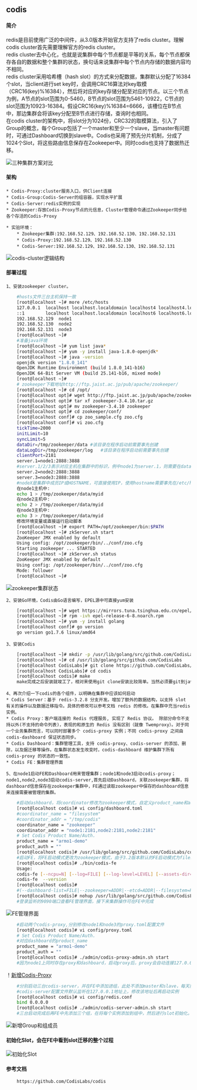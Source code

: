 ## codis

#### 简介  
redis是目前使用广泛的中间件，从3.0版本开始官方支持了redis cluster。理解codis cluster首先需要理解官方的redis cluster。  
redis cluster去中心化，也就是说集群中每个节点都是平等的关系，每个节点都保存各自的数据和整个集群的状态，换句话来说集群中每个节点内存储的数据内容均不相同。  
redis cluster采用哈希槽（hash slot）的方式来分配数据，集群默认分配了16384个slot，当client进行set key时，会调用CRC16算法对key取模（CRC16(key)%16384），然后将对应的key存储分配至对应的节点。以三个节点为例，A节点的slot范围为0-5460，B节点的slot范围为5461-10922，C节点的slot范围为10923-16384。假设CRC16(key)%16384=6666，该槽位在B节点中，那边集群会将该key分配至B节点进行存储，查询时也相同。  
在codis cluster的架构中，将slot分为1024份，CRC32的取模算法，引入了Group的概念，每个Group包括了一个master和至少一个slave，当master有问题时，可通过Dashboard切换到slave中。Codis也采用了预先分片机制，分成了1024个Slot，将这些路由信息保存在Zookeeper中。同时codis也支持了数据热迁移。  

![三种集群方案对比](/static/threeredis.png)  

#### 架构
	* Codis-Proxy:cluster服务入口，供Client连接
	* Codis-Group:Codis-Server的组容器，实现水平扩展
	* Codis-Server:redis实例的实现
	* Zookeeper:存放Codis-Proxy节点的元信息，Cluster管理命令通过Zookeeper同步给各个存活的Codis-Proxy

	* 实验环境：
		* Zookeeper集群:192.168.52.129、192.168.52.130、192.168.52.131
		* Codis-Proxy:192.168.52.129、192.168.52.130
		* Codis-Server:192.168.52.129、192.168.52.130、192.168.52.131

![codis-cluster逻辑结构](/static/codis-cluster.png)  

#### 部署过程
	1、安装zookeeper cluster。  
```bash  
	#hosts文件三台主机保持一致
	[root@localhost ~]# more /etc/hosts 
	127.0.0.1  localhost localhost.localdomain localhost4 localhost4.localdomain4
	::1        localhost localhost.localdomain localhost6 localhost6.localdomain6
	192.168.52.129	node1
	192.168.52.130	node2
	192.168.52.131	node3
	[root@localhost ~]#
	#准备java环境
	[root@localhost ~]# yum list java*
	[root@localhost ~]# yum -y install java-1.8.0-openjdk*
	[root@localhost ~]# java -version
	openjdk version "1.8.0_141"
	OpenJDK Runtime Environment (build 1.8.0_141-b16)
	OpenJDK 64-Bit Server VM (build 25.141-b16, mixed mode)
	[root@localhost ~]#
	# zookeeper下载地址http://ftp.jaist.ac.jp/pub/apache/zookeeper/
	[root@localhost ~]# cd /opt/
	[root@localhost opt]# wget http://ftp.jaist.ac.jp/pub/apache/zookeeper/zookeeper-3.4.10/zookeeper-3.4.10.tar.gz
	[root@localhost opt]# tar xf zookeeper-3.4.10.tar.gz
	[root@localhost opt]# mv zookeeper-3.4.10 zookeeper
	[root@localhost opt]# cd zookeeper/conf/
	[root@localhost conf]# cp zoo_sample.cfg zoo.cfg
	[root@localhost conf]# vi zoo.cfg
	tickTime=2000
	initLimit=10
	syncLimit=5
	dataDir=/tmp/zookeeper/data	#该目录在程序启动前需要事先创建
	dataLogDir=/tmp/zookeeper/log	#该目录在程序启动前需要事先创建
	clientPort=2181
	server.1=node1:2888:3888
	#server.1/2/3表示对应主机在集群中的标识，例中node1为server.1，则需要在data目录下创建myid文件，并且文件内容为2。data路径在上面定义为/tmp/zookeeper/data
	server.2=node2:2888:3888
	server.3=node3:2888:3888
	#nodeX是集群中成员IP或HOSTNAME，可直接使用IP，使用hostname需要事先在/etc/hosts中定义。其中2888端口为leader和follower的通信端口；3888为集群刚启动时或leader挂掉之后重新进行新的选举的通信端口
	在node1主机中:
	echo 1 > /tmp/zookeeper/data/myid
	在node2主机中:
	echo 2 > /tmp/zookeeper/data/myid
	在node3主机中:
	echo 3 > /tmp/zookeeper/data/myid
	修改环境变量或直接运行启动脚本
	[root@localhost ~]# export PATH=/opt/zookeeper/bin:$PATH
	[root@localhost ~]# zkServer.sh start
	ZooKeeper JMX enabled by default
	Using config: /opt/zookeeper/bin/../conf/zoo.cfg
	Starting zookeeper ... STARTED
	[root@localhost ~]# zkServer.sh status
	ZooKeeper JMX enabled by default
	Using config: /opt/zookeeper/bin/../conf/zoo.cfg
	Mode: follower
	[root@localhost ~]#
```
![zookeeper集群状态](/static/zookeeprestatus.png) 

	2、安装Go环境，Codis由Go语言编写，EPEL源中可直接yum安装
```bash
	[root@localhost ~]# wget https://mirrors.tuna.tsinghua.edu.cn/epel/6/x86_64/epel-release-6-8.noarch.rpm
	[root@localhost ~]# rpm -ivh epel-release-6-8.noarch.rpm
	[root@localhost ~]# yum -y install golang
	[root@localhost conf]# go version
	go version go1.7.6 linux/amd64
```
	3、安装Codis
```bash
	[root@localhost ~]# mkdir -p /usr/lib/golang/src/github.com/CodisLabs
	[root@localhost ~]# cd /usr/lib/golang/src/github.com/CodisLabs
	[root@localhost CodisLabs]# git clone https://github.com/CodisLabs/codis.git -b release3.2
	[root@localhost CodisLabs]# cd codis
	[root@localhost codis]# make
	make完成之后安装就竣工了，相对来使用git clone安装比较简单。当然必须要git到java的路径下
```
	4、再次介绍一下codis的各个组件，以明确在集群中应该如何启动
	* Codis Server：基于 redis-3.2.8 分支开发。增加了额外的数据结构，以支持 slot 有关的操作以及数据迁移指令。具体的修改可以参考文档 redis 的修改。在集群中充当redis实例。
	* Codis Proxy：客户端连接的 Redis 代理服务, 实现了 Redis 协议。 除部分命令不支持以外(不支持的命令列表)，表现的和原生的 Redis 没有区别（就像 Twemproxy）。对于同一个业务集群而言，可以同时部署多个 codis-proxy 实例；不同 codis-proxy 之间由 codis-dashboard 保证状态同步。
	* Codis Dashboard：集群管理工具，支持 codis-proxy、codis-server 的添加、删除，以及据迁移等操作。在集群状态发生改变时，codis-dashboard 维护集群下所有 codis-proxy 的状态的一致性。
	* Codis FE：集群管理界面  

	5、在node1启动FE和Dashboard用来管理集群；node1和node3启动codis-proxy；node1,node2,node3启动codis-server,首先启动Dashboard，关联zookeeper集群，将dashboard信息保存在zookeeper集群中，FE通过读取zookeeper中保存的dashboard信息来连接需要被管理的集群。
```bash
	#启动dashboard，将coordinator修改为zookeeper模式，自定义product_name和auth
	[root@localhost codis]# vi config/dashboard.toml
	#coordinator_name = "filesystem"
	#coordinator_addr = "/tmp/codis"
	coordinator_name = "zookeeper"
	coordinator_addr = "node1:2181,node2:2181,node2:2181"
	# Set Codis Product Name/Auth.
	product_name = "armo1-demo"
	product_auth = ""
	[root@localhost codis]# /usr/lib/golang/src/github.com/CodisLabs/codis/admin/codis-dashboard-admin.sh start
	#启动FE，将FE启动模式更改为zookeeper模式，由于3.2版本默认的FE启动模式为filesystem，所以我们需要使用二进制文件手动启动
	[root@localhost codis]# ./bin/codis-fe
	Usage:
	codis-fe [--ncpu=N] [--log=FILE] [--log-level=LEVEL] [--assets-dir=PATH] [--pidfile=FILE] (--dashboard-list=FILE|--zookeeper=ADDR|--etcd=ADDR|--filesystem=ROOT) --listen=ADDR
	codis-fe  --version
	[root@localhost codis]#
	#(--dashboard-list=FILE|--zookeeper=ADDR|--etcd=ADDR|--filesystem=ROOT)默认为filesystem，需要更改为zookeeper，或者从zookeeper中拉取到本地文件中（ ./bin/codis-admin  --dashboard-list --zookeeper=XXX.XXX.XXX.XXX:2181 | tee codis.json），使用--dashboard-list=FILE指定对应信息
	[root@localhost codis]# nohup /usr/lib/golang/src/github.com/CodisLabs/codis/bin/codis-fe --ncpu=1 --log=/usr/lib/golang/src/github.com/CodisLabs/codis/log/fe.log --log-level=WARN --zookeeper=node1:2181 --listen=0.0.0.0:9090 &
	#登录监听的9090端口查看FE管理界面，接下来集群操作可在FE中完成
```

![FE管理界面](/static/codisfe.png)
```bash	  
	#启动两个codis-proxy,分别修改node1和node3的proxy.toml配置文件
	[root@localhost codis]# vi config/proxy.toml
	# Set Codis Product Name/Auth.
	#对应dashboard的product_name
	product_name = "armo1-demo"
	product_auth = ""
	[root@localhost codis]# ./admin/codis-proxy-admin.sh start
	#因为node1上同时存在proxy和dashboard，启动proxy后，proxy会自动连接127.0.0.1的dashboard，node3的proxy需要在FE中添加到dashboard。使用admin_addr配置参数连接。启动proxy后，尽快执行new proxy操作，默认30秒超时，超时后退出proxy进程。
```

！[新增Codis-Proxy](/static/newcodisproxy.png)
```bash
	#分别启动三台codis-server，并在FE中添加进组，此处不添加master和slave，每天服务器仅启动一个进程，如果需要启动m/s，使用slaveof配置即可。
	#codis-server配置文件默认监听在127.0.0.1地址上，修改该地址后再启动实例
	[root@localhost codis]# vi config/redis.conf
	bind 0.0.0.0
	[root@localhost codis]# ./admin/codis-server-admin.sh start
	#三台启动完成后再FE中先添加三个组，在将每个实例添加到组中，然后进行slot初始化。完成集群搭建。
```

![新增Group和组成员](/static/newcodisgroup.png)
#### 初始化Slot，会在FE中看到slot迁移的整个过程




![初始化Slot](/static/initcodisslot.png)

#### 参考文档
```
	https://github.com/CodisLabs/codis
```
